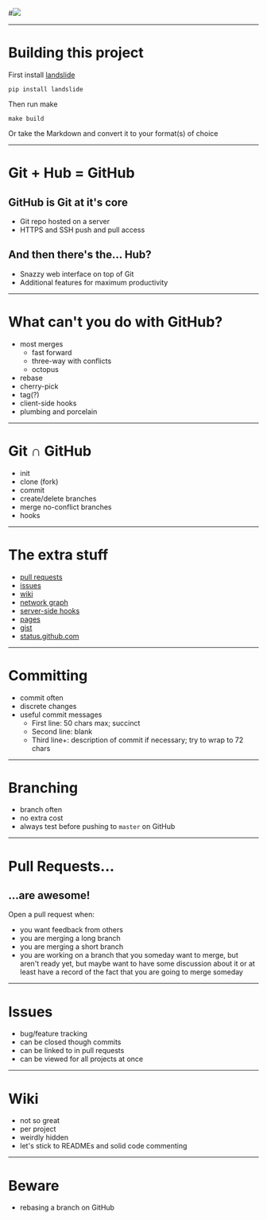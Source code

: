 #![](http://upload.wikimedia.org/wikipedia/commons/b/b3/GitHub.svg)

---

# Building this project

First install [landslide](https://github.com/adamzap/landslide)

    pip install landslide

Then run make

    make build

Or take the Markdown and convert it to your format(s) of choice

---

# Git + Hub = GitHub

## GitHub is Git at it's core

* Git repo hosted on a server
* HTTPS and SSH push and pull access

## And then there's the... Hub?

* Snazzy web interface on top of Git
* Additional features for maximum productivity

---

# What can't you do with GitHub?

* most merges
    - fast forward
    - three-way with conflicts
    - octopus
* rebase
* cherry-pick
* tag(?)
* client-side hooks
* plumbing and porcelain

---

# Git ∩ GitHub

* init
* clone (fork)
* commit
* create/delete branches
* merge no-conflict branches
* hooks

---

# The extra stuff

* [pull requests](https://help.github.com/articles/using-pull-requests)
* [issues](https://github.com/blog/831-issues-2-0-the-next-generation)
* [wiki](https://github.com/blog/774-git-powered-wikis-improved)
* [network graph](https://github.com/blog/39-say-hello-to-the-network-graph-visualizer)
* [server-side hooks](https://help.github.com/articles/post-receive-hooks)
* [pages](http://pages.github.com/)
* [gist](https://gist.github.com/)
* [status.github.com](https://status.github.com/)

---

# Committing

* commit often
* discrete changes
* useful commit messages
    - First line: 50 chars max; succinct
    - Second line: blank
    - Third line+: description of commit if necessary; try to wrap to 72 chars

---

# Branching

* branch often
* no extra cost
* always test before pushing to `master` on GitHub

---

# Pull Requests...

## ...are awesome!

Open a pull request when:

* you want feedback from others
* you are merging a long branch
* you are merging a short branch
* you are working on a branch that you someday want to merge, but aren't ready yet, but maybe want to have some discussion about it or at least have a record of the fact that you are going to merge someday

---

# Issues

* bug/feature tracking
* can be closed though commits
* can be linked to in pull requests
* can be viewed for all projects at once

---

# Wiki

* not so great
* per project
* weirdly hidden
* let's stick to READMEs and solid code commenting

---

# Beware

* rebasing a branch on GitHub

